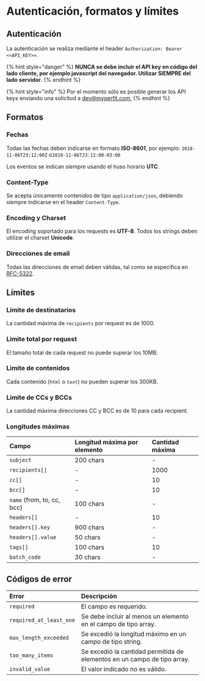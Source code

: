 # Autenticación, formatos y límites

## Autenticación

La autenticación se realiza mediante el header `Authorization: Bearer <<API_KEY>>`.

{% hint style="danger" %}
**NUNCA se debe incluir el API key en código del lado cliente, por ejemplo javascript del navegador. Utilizar SIEMPRE del lado servidor.**
{% endhint %}

{% hint style="info" %}
Por el momento sólo es posible generar los API keys enviando una solicitud a [dev@myperfit.com.](mailto:dev@myperfit.com)
{% endhint %}

## Formatos

### Fechas

Todas las fechas deben indicarse en formato **ISO-8601**, por ejemplo: `2018-11-06T23:12:00Z` o`2018-11-06T23:12:00-03:00`

Los eventos se indican siempre usando el huso horario **UTC**.

### Content-Type

Se acepta únicamente contenidos de tipo `application/json`, debiendo siempre indicarse en el header `Content-Type`.

### Encoding y Charset

El encoding soportado para los requests es **UTF-8**. Todos los strings deben utilizar el charset **Unicode**.

### Direcciones de email

Todas las direcciones de email deben válidas, tal como se especifica en [RFC-5322](https://tools.ietf.org/html/rfc5322#section-3.4.1).

## Límites

### Límite de destinatarios

La cantidad máxima de `recipients` por request es de 1000.

### Limite total por request

El tamaño total de cada request no puede superar los 10MB.

### Limite de contenidos

Cada contenido \(`html` o `text`\) no pueden superar los 300KB.

### Limite de CCs y BCCs

La cantidad máxima direcciones CC y BCC es de 10 para cada recipient.

### Longitudes máximas

| Campo | Longitud máxima por elemento | Cantidad máxima |
| :--- | :--- | :--- |
| `subject` | 200 chars | - |
| `recipients[]` | - | 1000 |
| `cc[]` | - | 10 |
| `bcc[]` | - | 10 |
| `name` \(from, to, cc, bcc\) | 100 chars | - |
| `headers[]` | - | 10 |
| `headers[].key` | 900 chars | - |
| `headers[].value` | 50 chars | - |
| `tags[]` | 100 chars | 10 |
| `batch_code` | 30 chars | - |

## Códigos de error

| Error | Descripción |
| :--- | :--- |
| `required` | El campo es requerido. |
| `required_at_least_one` | Se debe incluir al menos un elemento en el campo de tipo array. |
| `max_length_exceeded` | Se excedió la longitud máximo en un campo de tipo string. |
| `too_many_items` | Se excedió la cantidad permitida de elementos en un campo de tipo array. |
| `invalid_value` | El valor indicado no es válido. |



